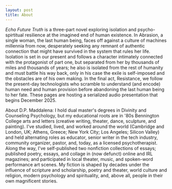 ```yaml
---
layout: post
title: About
---
```


*Echo Future Truth* is a three-part novel exploring isolation and psycho-spirtitual resilience at the imagined end of human existence. In Abrasion, a single woman, the last human being, faces off against a culture of machines millennia from now, desperately seeking any remnant of authentic connection that might have survived in the system that rules her life. Isolation is set in our present and follows a character intimately connected with the protagonist of part one, but separated from her by thousands of miles and thousands of years; he also is isolated from the rest of humanity and must battle his way back, only in his case the exile is self-imposed and the obstacles are of his own making. In the final act, Resistance, we follow the present-day technologists who scramble to understand (and encode) human need and human provision before abandoning the last human being to her fate. These pages are hosting a serialized audio presentation that begins December 2025. 

About D.P. Maddalena: I hold dual master's degrees in Divinity and Counseling Psychology, but my educational roots are in '80s Bennington College arts and letters (creative writing, theater, dance, sculpture, and painting). I've studied, lived, and worked around the world (Cambridge and London, UK; Athens, Greece; New York City; Los Angeles; Silicon Valley) and held alternating roles as educator, senior writer in the tech industry, community organizer, pastor, and, today, as a licensed psychotherapist. Along the way, I've self-published two nonfiction collections of essays; published poetry, essays, and collage in (now defunct) online and IRL magazines; and participated in local theater, music, and spoken-word performance art scenes. My fiction is shaped by decades under the influence of scripture and scholarship, poetry and theater, world culture and religion, modern psychology and spirituality, and, above all, people in their own magnificent stories.
